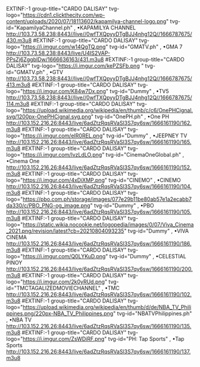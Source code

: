 
EXTINF:-1 group-title="CARDO DALISAY" tvg-logo="https://cdn1.clickthecity.com/wp-content/uploads/2020/07/18113602/kapamilya-channel-logo.png" tvg-id="KapamilyaChannel.ph" , •KAPAMILYA CHANNEL
http://103.73.58.238:8443//live//0wfTXQpyyDTgBJJ4nhg12Q//1666787675/430.m3u8
#EXTINF:-1 group-title="CARDO DALISAY" tvg-logo="https://i.imgur.com/w14QgTQ.png" tvg-id="GMATV.ph" , •GMA 7
http://103.73.58.238:8443/live/U4IS2VAP-PPsZj6ZggbIDw/1666636163/431.m3u8
#EXTINF:-1 group-title="CARDO DALISAY" tvg-logo="https://i.imgur.com/kePZSFb.png " tvg-id="GMATV.ph" , •GTV
http://103.73.58.238:8443//live//0wfTXQpyyDTgBJJ4nhg12Q//1666787675/413.m3u8
#EXTINF:-1 group-title="CARDO DALISAY" tvg-logo="https://i.imgur.com/K84w7Dx.png" tvg-id="Dummy" , •TV5
http://103.73.58.238:8443//live//0wfTXQpyyDTgBJJ4nhg12Q//1666787675/114.m3u8
#EXTINF:-1 group-title="CARDO DALISAY" tvg-logo="https://upload.wikimedia.org/wikipedia/en/thumb/c/c6/OnePHCignal.svg/1200px-OnePHCignal.svg.png" tvg-id="OnePH.ph" , •One PH
http://103.152.216.26:8443/live/6adZtzRqsRVaSl3S7qy6sw/1666161190/162.m3u8
#EXTINF:-1 group-title="CARDO DALISAY" tvg-logo="https://i.imgur.com/eIR0REL.png" tvg-id="Dummy" , •JEEPNEY TV
http://103.152.216.26:8443/live/6adZtzRqsRVaSl3S7qy6sw/1666161190/165.m3u8
#EXTINF:-1 group-title="CARDO DALISAY" tvg-logo="https://i.imgur.com/IvzLdLO.png" tvg-id="CinemaOneGlobal.ph" , •Cinema One
http://103.152.216.26:8443/live/6adZtzRqsRVaSl3S7qy6sw/1666161190/152.m3u8
#EXTINF:-1 group-title="CARDO DALISAY" tvg-logo="https://i.imgur.com/4xDiXMP.png" tvg-id="CINEMO" , •CINEMO
http://103.152.216.26:8443/live/6adZtzRqsRVaSl3S7qy6sw/1666161190/104.m3u8
#EXTINF:-1 group-title="CARDO DALISAY" tvg-logo="https://pbo.com.ph/storage/images/077e29b11be80ab57e1a2ecabb7da330/c/PBO_PNG-og_image.png" tvg-id="Dummy" , •PBO
http://103.152.216.26:8443/live/6adZtzRqsRVaSl3S7qy6sw/1666161190/105.m3u8
#EXTINF:-1 group-title="CARDO DALISAY" tvg-logo="https://static.wikia.nocookie.net/logopedia/images/0/07/Viva_Cinema_2021.png/revision/latest?cb=20210804093235" tvg-id="Dummy" , •VIVA CINEMA
http://103.152.216.26:8443/live/6adZtzRqsRVaSl3S7qy6sw/1666161190/186.m3u8
#EXTINF:-1 group-title="CARDO DALISAY" tvg-logo="https://i.imgur.com/Q0LYKuD.png" tvg-id="Dummy" , •CELESTIAL PINOY
http://103.152.216.26:8443/live/6adZtzRqsRVaSl3S7qy6sw/1666161190/200.m3u8
#EXTINF:-1 group-title="CARDO DALISAY" tvg-logo="https://i.imgur.com/2k0yRUd.png" tvg-id="TMCTAGALIZEDMOVIECHANNEL" , •TMC
http://103.152.216.26:8443/live/6adZtzRqsRVaSl3S7qy6sw/1666161190/102.m3u8
#EXTINF:-1 group-title="CARDO DALISAY" tvg-logo="https://upload.wikimedia.org/wikipedia/en/thumb/d/de/NBA_TV_Philippines.png/220px-NBA_TV_Philippines.png" tvg-id="NBATVPhilippines.ph" , •NBA TV
http://103.152.216.26:8443/live/6adZtzRqsRVaSl3S7qy6sw/1666161190/135.m3u8
#EXTINF:-1 group-title="CARDO DALISAY" tvg-logo="https://i.imgur.com/ZsWDiRF.png" tvg-id="PH: Tap Sports" , •Tap Sports
http://103.152.216.26:8443/live/6adZtzRqsRVaSl3S7qy6sw/1666161190/137.m3u8
